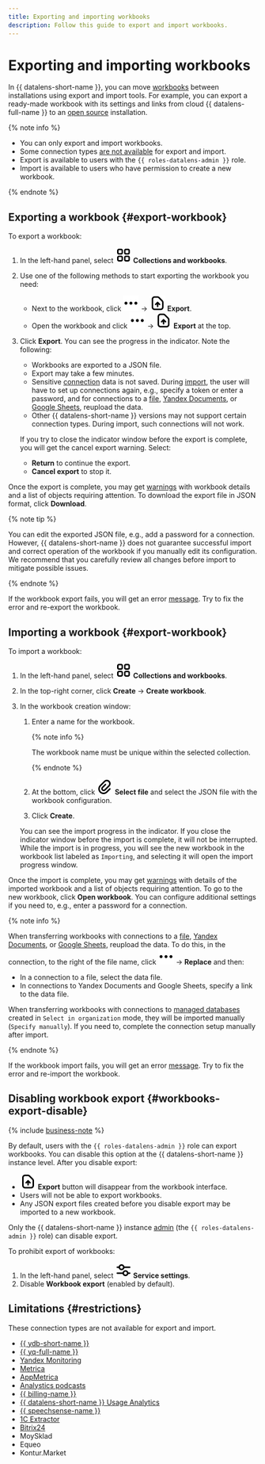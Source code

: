 ```yaml
---
title: Exporting and importing workbooks
description: Follow this guide to export and import workbooks.
---
```


# Exporting and importing workbooks

In {{ datalens-short-name }}, you can move [workbooks](./index.md) between installations using export and import tools. For example, you can export a ready-made workbook with its settings and links from cloud {{ datalens-full-name }} to an [open source](https://datalens.tech) installation.


{% note info %}

* You can only export and import workbooks.
* Some connection types [are not available](#restrictions) for export and import.
* Export is available to users with the `{{ roles-datalens-admin }}` role.
* Import is available to users who have permission to create a new workbook.

{% endnote %}



## Exporting a workbook {#export-workbook}

To export a workbook:

1. In the left-hand panel, select ![collections](../../_assets/console-icons/rectangles-4.svg) **Collections and workbooks**.
1. Use one of the following methods to start exporting the workbook you need:
   
   * Next to the workbook, click ![image](../../_assets/console-icons/ellipsis.svg) → ![icon](../../_assets/console-icons/file-arrow-up.svg) **Export**.
   * Open the workbook and click ![image](../../_assets/console-icons/ellipsis.svg) → ![icon](../../_assets/console-icons/file-arrow-up.svg) **Export** at the top.

1. Click **Export**. You can see the progress in the indicator. Note the following:

   * Workbooks are exported to a JSON file.
   * Export may take a few minutes.
   * Sensitive [connection](../concepts/connection.md) data is not saved. During [import](#import-workbook), the user will have to set up connections again, e.g., specify a token or enter a password, and for connections to a [file](../operations/connection/create-file.md), [Yandex Documents](../operations/connection/create-yadocs.md), or [Google Sheets](../operations/connection/create-google-sheets.md), reupload the data.   
   * Other {{ datalens-short-name }} versions may not support certain connection types. During import, such connections will not work.
   
   If you try to close the indicator window before the export is complete, you will get the cancel export warning. Select:

   * **Return** to continue the export.
   * **Cancel export** to stop it.
   
Once the export is complete, you may get [warnings](./export-import-notifications.md#export-notifications) with workbook details and a list of objects requiring attention. To download the export file in JSON format, click **Download**.

{% note tip %}

You can edit the exported JSON file, e.g., add a password for a connection. However, {{ datalens-short-name }} does not guarantee successful import and correct operation of the workbook if you manually edit its configuration. We recommend that you carefully review all changes before import to mitigate possible issues.

{% endnote %}

If the workbook export fails, you will get an error [message](./export-import-notifications.md#export-notifications). Try to fix the error and re-export the workbook.

## Importing a workbook {#export-workbook}

To import a workbook:

1. In the left-hand panel, select ![collections](../../_assets/console-icons/rectangles-4.svg) **Collections and workbooks**.
1. In the top-right corner, click **Create** → **Create workbook**.
1. In the workbook creation window:
   
   1. Enter a name for the workbook.

      {% note info %}

      The workbook name must be unique within the selected collection.

      {% endnote %}

   1. At the bottom, click ![icon](../../_assets/console-icons/paperclip.svg) **Select file** and select the JSON file with the workbook configuration.
   1. Click **Create**.

   You can see the import progress in the indicator. If you close the indicator window before the import is complete, it will not be interrupted. While the import is in progress, you will see the new workbook in the workbook list labeled as `Importing`, and selecting it will open the import progress window.

Once the import is complete, you may get [warnings](./export-import-notifications.md#import-notifications) with details of the imported workbook and a list of objects requiring attention. To go to the new workbook, click **Open workbook**. You can configure additional settings if you need to, e.g., enter a password for a connection.


{% note info %}

When transferring workbooks with connections to a [file](../operations/connection/create-file.md), [Yandex Documents](../operations/connection/create-yadocs.md), or [Google Sheets](../operations/connection/create-google-sheets.md), reupload the data. To do this, in the connection, to the right of the file name, click ![icon](../../_assets/console-icons/ellipsis.svg) → **Replace** and then:

* In a connection to a file, select the data file.
* In connections to Yandex Documents and Google Sheets, specify a link to the data file.

When transferring workbooks with connections to [managed databases](../concepts/connection.md#db) created in `Select in organization` mode, they will be imported manually (`Specify manually`). If you need to, complete the connection setup manually after import.

{% endnote %}


If the workbook import fails, you will get an error [message](./export-and-import.md#import-notifications). Try to fix the error and re-import the workbook.


## Disabling workbook export {#workbooks-export-disable}


{% include [business-note](../../_includes/datalens/datalens-functionality-available-business-note.md) %}


By default, users with the `{{ roles-datalens-admin }}` role can export workbooks. You can disable this option at the {{ datalens-short-name }} instance level. After you disable export:

* ![icon](../../_assets/console-icons/file-arrow-up.svg) **Export** button will disappear from the workbook interface.
* Users will not be able to export workbooks.
* Any JSON export files created before you disable export may be imported to a new workbook.

Only the {{ datalens-short-name }} instance [admin](../security/roles.md#datalens-admin) (the `{{ roles-datalens-admin }}` role) can disable export.

To prohibit export of workbooks:

1. In the left-hand panel, select ![sliders](../../_assets/console-icons/sliders.svg) **Service settings**.
1. Disable **Workbook export** (enabled by default).



## Limitations {#restrictions}

These connection types are not available for export and import.


* [{{ ydb-short-name }}](../operations/connection/create-ydb.md)
* [{{ yq-full-name }}](../operations/connection/create-yandex-query.md)
* [Yandex Monitoring](../operations/connection/create-monitoring.md)
* [Metrica](../operations/connection/create-metrica-api.md)
* [AppMetrica](../operations/connection/create-appmetrica.md)
* [Analystics podcasts](../operations/connection/create-podcasts.md)
* [{{ billing-name }}](../operations/connection/create-cloud-billing.md)
* [{{ datalens-short-name }} Usage Analytics](../operations/connection/create-usage-tracking.md)
* [{{ speechsense-name }}](../operations/connection/create-speechsense.md)
* [1C Extractor](../operations/connection/create-extractor1c.md)
* [Bitrix24](../operations/connection/create-bitrix24.md)
* MoySklad
* Equeo
* Kontur.Market


